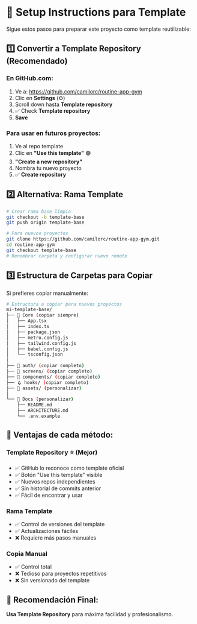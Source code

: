 # 🔧 Setup Instructions para Template

Sigue estos pasos para preparar este proyecto como template reutilizable:

## 1️⃣ Convertir a Template Repository (Recomendado)

### En GitHub.com:
1. Ve a: https://github.com/camilorc/routine-app-gym
2. Clic en **Settings** (⚙️)
3. Scroll down hasta **Template repository**
4. ✅ Check **Template repository**
5. **Save**

### Para usar en futuros proyectos:
1. Ve al repo template
2. Clic en **"Use this template"** 🟢
3. **"Create a new repository"**
4. Nombra tu nuevo proyecto
5. ✅ **Create repository**

## 2️⃣ Alternativa: Rama Template

```bash
# Crear rama base limpia
git checkout -b template-base
git push origin template-base

# Para nuevos proyectos
git clone https://github.com/camilorc/routine-app-gym.git
cd routine-app-gym
git checkout template-base
# Renombrar carpeta y configurar nuevo remote
```

## 3️⃣ Estructura de Carpetas para Copiar

Si prefieres copiar manualmente:

```bash
# Estructura a copiar para nuevos proyectos
mi-template-base/
├── 📱 Core (copiar siempre)
│   ├── App.tsx
│   ├── index.ts
│   ├── package.json
│   ├── metro.config.js
│   ├── tailwind.config.js
│   ├── babel.config.js
│   └── tsconfig.json
│
├── 🔐 auth/ (copiar completo)
├── 📱 screens/ (copiar completo) 
├── 🧩 components/ (copiar completo)
├── 🪝 hooks/ (copiar completo)
├── 🎨 assets/ (personalizar)
│
└── 📄 Docs (personalizar)
    ├── README.md
    ├── ARCHITECTURE.md
    └── .env.example
```

## 🎯 Ventajas de cada método:

### Template Repository ⭐ (Mejor)
- ✅ GitHub lo reconoce como template oficial
- ✅ Botón "Use this template" visible
- ✅ Nuevos repos independientes
- ✅ Sin historial de commits anterior
- ✅ Fácil de encontrar y usar

### Rama Template
- ✅ Control de versiones del template
- ✅ Actualizaciones fáciles
- ❌ Requiere más pasos manuales

### Copia Manual
- ✅ Control total
- ❌ Tedioso para proyectos repetitivos
- ❌ Sin versionado del template

## 🚀 Recomendación Final:

**Usa Template Repository** para máxima facilidad y profesionalismo.
